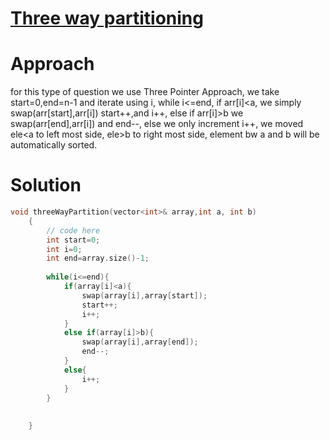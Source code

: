# [Three way partitioning ](https://practice.geeksforgeeks.org/problems/three-way-partitioning/1)

# Approach
for this type of question we use Three Pointer Approach, we take start=0,end=n-1 and iterate using i, while i<=end, if arr[i]<a, we simply swap(arr[start],arr[i]) start++,and i++, else if arr[i]>b we swap(arr[end],arr[i]) and end--, 
else we only increment i++, 
we moved ele<a to left most side, ele>b to right most side, element bw a and b will be automatically sorted.
# Solution

```cpp
void threeWayPartition(vector<int>& array,int a, int b)
    {
        // code here 
        int start=0;
        int i=0;
        int end=array.size()-1;
        
        while(i<=end){
            if(array[i]<a){
                swap(array[i],array[start]);
                start++;
                i++;
            }
            else if(array[i]>b){
                swap(array[i],array[end]);
                end--;
            }
            else{
                i++;
            }
        }
        
        
    }
